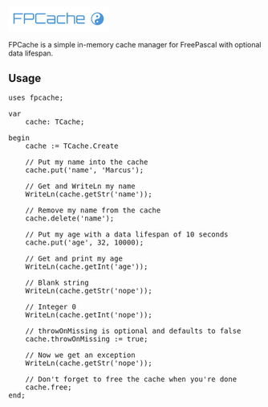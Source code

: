 <img src="fpcache_logo.png" />

FPCache is a simple in-memory cache manager for FreePascal with optional data lifespan.

## Usage
<pre>
uses fpcache;

var
	cache: TCache;
	
begin
	cache := TCache.Create
	
	// Put my name into the cache
	cache.put('name', 'Marcus');
	
	// Get and WriteLn my name
	WriteLn(cache.getStr('name'));
	
	// Remove my name from the cache
	cache.delete('name');
	
	// Put my age with a data lifespan of 10 seconds
	cache.put('age', 32, 10000);
	
	// Get and print my age
	WriteLn(cache.getInt('age'));
	
	// Blank string
	WriteLn(cache.getStr('nope'));
	
	// Integer 0
	WriteLn(cache.getInt('nope'));
	
	// throwOnMissing is optional and defaults to false
	cache.throwOnMissing := true;
	
	// Now we get an exception
	WriteLn(cache.getStr('nope'));

	// Don't forget to free the cache when you're done
	cache.free;
end;
</pre>